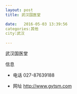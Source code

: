 ```yaml
--- 
layout: post 
title: 武汉国医堂

date:   2016-05-03 13:39:56 
categories:其他  
city:武汉
  
--- 
```

   
武汉国医堂

信息
 - 电话 027-87639188

 - 网址 http://www.gytsm.com


